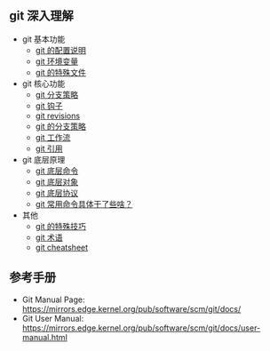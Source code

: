 ## git 深入理解

* git 基本功能
    * [git 的配置说明](./git-config.md)
    * [git 环境变量](./git-env.md)
    * [git 的特殊文件](./git-internal-files.md)
* git 核心功能
    * [git 分支策略](./git-branch.md)
    * [git 钩子](./git-hooks.md)
    * [git revisions](./git-revisions.md)
    * [git 的分支策略](./git-branch.md)
    * [git 工作流](./git-workflow.md)
    * [git 引用](./git-refs.md)
* git 底层原理
    * [git 底层命令](./git-internal-commands.md)
    * [git 底层对象](./git-internal-objects.md)
    * [git 底层协议](./git-internal-protocol.md)
    * [git 常用命令具体干了些啥？](./git-internal-operations.md)
* 其他
    * [git 的特殊技巧](./git-tips.md)
    * [git 术语](./git-glossary.md)
    * [git cheatsheet](./git-cheatsheet.md)


## 参考手册

* Git Manual Page: https://mirrors.edge.kernel.org/pub/software/scm/git/docs/
* Git User Manual: https://mirrors.edge.kernel.org/pub/software/scm/git/docs/user-manual.html
